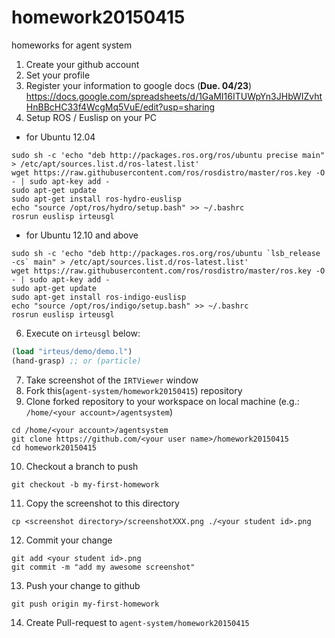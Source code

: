 # homework20150415
homeworks for agent system

1. Create your github account
2. Set your profile
3. Register your information to google docs (**Due. 04/23**)
  https://docs.google.com/spreadsheets/d/1GaMI16ITUWpYn3JHbWIZvhtHnBBcHC33f4WcgMq5VuE/edit?usp=sharing
4. Setup ROS / Euslisp on your PC
  - for Ubuntu 12.04
  ```
sudo sh -c 'echo "deb http://packages.ros.org/ros/ubuntu precise main" > /etc/apt/sources.list.d/ros-latest.list'
wget https://raw.githubusercontent.com/ros/rosdistro/master/ros.key -O - | sudo apt-key add -
sudo apt-get update
sudo apt-get install ros-hydro-euslisp
echo "source /opt/ros/hydro/setup.bash" >> ~/.bashrc
rosrun euslisp irteusgl
```
  - for Ubuntu 12.10 and above
  ```
sudo sh -c 'echo "deb http://packages.ros.org/ros/ubuntu `lsb_release -cs` main" > /etc/apt/sources.list.d/ros-latest.list'
wget https://raw.githubusercontent.com/ros/rosdistro/master/ros.key -O - | sudo apt-key add -
sudo apt-get update
sudo apt-get install ros-indigo-euslisp
echo "source /opt/ros/indigo/setup.bash" >> ~/.bashrc
rosrun euslisp irteusgl
```
6. Execute on `irteusgl` below:

  ```lisp
(load "irteus/demo/demo.l")
(hand-grasp) ;; or (particle)
```
7. Take screenshot of the `IRTViewer` window
8. Fork this(`agent-system/homework20150415`) repository
9. Clone forked repository to your workspace on local machine (e.g.: `/home/<your account>/agentsystem`)

  ```
cd /home/<your account>/agentsystem
git clone https://github.com/<your user name>/homework20150415
cd homework20150415
```
10. Checkout a branch to push

  ```
git checkout -b my-first-homework
```
11. Copy the screenshot to this directory

  ```
cp <screenshot directory>/screenshotXXX.png ./<your student id>.png
```
12. Commit your change

  ```
git add <your student id>.png
git commit -m "add my awesome screenshot"
```
13. Push your change to github

  ```
git push origin my-first-homework
```
14. Create Pull-request to `agent-system/homework20150415`
